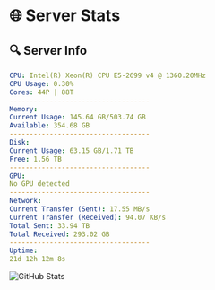 # 🌐 Server Stats
## 🔍 Server Info
```yaml
CPU: Intel(R) Xeon(R) CPU E5-2699 v4 @ 1360.20MHz
CPU Usage: 0.30%
Cores: 44P | 88T
-----------------------------------
Memory:
Current Usage: 145.64 GB/503.74 GB
Available: 354.68 GB
-----------------------------------
Disk:
Current Usage: 63.15 GB/1.71 TB
Free: 1.56 TB
-----------------------------------
GPU:
No GPU detected
-----------------------------------
Network:
Current Transfer (Sent): 17.55 MB/s
Current Transfer (Received): 94.07 KB/s
Total Sent: 33.94 TB
Total Received: 293.02 GB
-----------------------------------
Uptime:
21d 12h 12m 8s
```
![GitHub Stats](https://img.shields.io/badge/Updated-2025-03-29_09:34:57-blue)